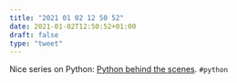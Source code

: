 ```yaml
---
title: "2021 01 02 12 50 52"
date: 2021-01-02T12:50:52+01:00
draft: false
type: "tweet"
---
```

Nice series on Python: [Python behind the scenes](https://tenthousandmeters.com/blog/python-behind-the-scenes-1-how-the-cpython-vm-works/). `#python`
